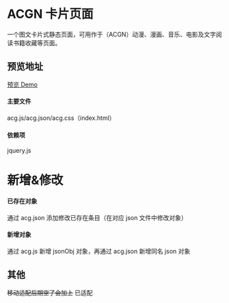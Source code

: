 # ACGN 卡片页面
一个图文卡片式静态页面，可用作于（ACGN）动漫、漫画、音乐、电影及文字阅读书籍收藏等页面。
## 预览地址
[预览 Demo](https://app.2broear.com/acg/)
#### 主要文件
acg.js/acg.json/acg.css（index.html）
#### 依赖项
jquery.js

# 新增&修改
#### 已存在对象
通过 acg.json 添加修改已存在条目（在对应 json 文件中修改对象）
#### 新增对象
通过 acg.js 新增 jsonObj 对象，再通过 acg.json 新增同名 json 对象

## 其他
~~移动适配后期空了会加上~~ 已适配
